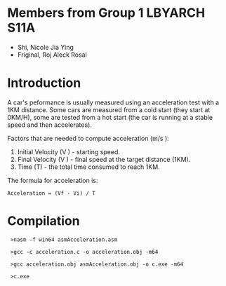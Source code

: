 # Members from Group 1 LBYARCH S11A
   - Shi, Nicole Jia Ying
   - Friginal, Roj Aleck Rosal

# Introduction
A car's peformance is usually measured using an acceleration test with a 1KM distance. Some cars are measured from a cold start (they start at 0KM/H), some are tested from a hot start (the car is running at a stable speed and then accelerates).
 
Factors that are needed to compute acceleration (m/s ):
1. Initial Velocity (V ) - starting speed.
2. Final Velocity (V ) - final speed at the target distance (1KM).
3. Time (T) - the total time consumed to reach 1KM.
 
The formula for acceleration is:
    
    Acceleration = (Vf - Vi) / T


# Compilation

     >nasm -f win64 asmAcceleration.asm

     >gcc -c acceleration.c -o acceleration.obj -m64

     >gcc acceleration.obj asmAcceleration.obj -o c.exe -m64

     >c.exe